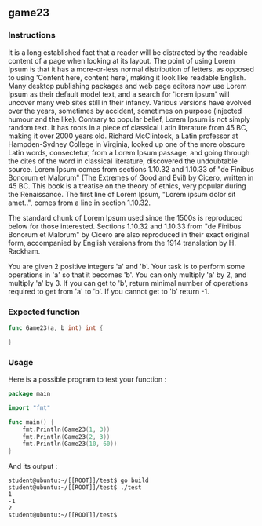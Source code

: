 ## game23

### Instructions

It is a long established fact that a reader will be distracted by the readable content of a page when looking at its layout. The point of using Lorem Ipsum is that it has a more-or-less normal distribution of letters, as opposed to using 'Content here, content here', making it look like readable English. Many desktop publishing packages and web page editors now use Lorem Ipsum as their default model text, and a search for 'lorem ipsum' will uncover many web sites still in their infancy. Various versions have evolved over the years, sometimes by accident, sometimes on purpose (injected humour and the like).
Contrary to popular belief, Lorem Ipsum is not simply random text. It has roots in a piece of classical Latin literature from 45 BC, making it over 2000 years old. Richard McClintock, a Latin professor at Hampden-Sydney College in Virginia, looked up one of the more obscure Latin words, consectetur, from a Lorem Ipsum passage, and going through the cites of the word in classical literature, discovered the undoubtable source. Lorem Ipsum comes from sections 1.10.32 and 1.10.33 of "de Finibus Bonorum et Malorum" (The Extremes of Good and Evil) by Cicero, written in 45 BC. This book is a treatise on the theory of ethics, very popular during the Renaissance. The first line of Lorem Ipsum, "Lorem ipsum dolor sit amet..", comes from a line in section 1.10.32.

The standard chunk of Lorem Ipsum used since the 1500s is reproduced below for those interested. Sections 1.10.32 and 1.10.33 from "de Finibus Bonorum et Malorum" by Cicero are also reproduced in their exact original form, accompanied by English versions from the 1914 translation by H. Rackham.

You are given 2 positive integers 'a' and 'b'. Your task is to perform some operations in 'a' so that it becomes 'b'. You can only multiply 'a' by 2, and multiply 'a' by 3. If you can get to 'b', return minimal number of operations required to get from 'a' to 'b'. If you cannot get to 'b' return -1.

### Expected function

```go
func Game23(a, b int) int {

}
```

### Usage

Here is a possible program to test your function :

```go
package main

import "fmt"

func main() {
	fmt.Println(Game23(1, 3))
	fmt.Println(Game23(2, 3))
	fmt.Println(Game23(10, 60))
}
```

And its output :

```console
student@ubuntu:~/[[ROOT]]/test$ go build
student@ubuntu:~/[[ROOT]]/test$ ./test
1
-1
2
student@ubuntu:~/[[ROOT]]/test$
```
